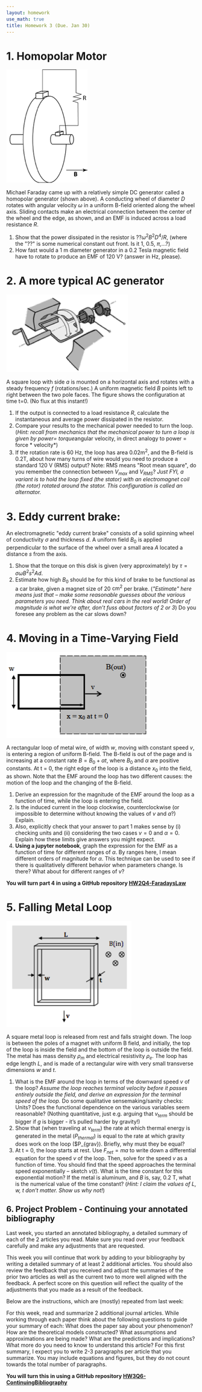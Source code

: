 ```yaml
---
layout: homework
use_math: true
title: Homework 3 (Due. Jan 30)
---
```


# 1. Homopolar Motor

![homopolar][homopolar]

[homopolar]: ./images/hw3/homopolar_motor.png

Michael Faraday came up with a relatively simple DC generator called a homopolar generator (shown above).  A conducting wheel of diameter $D$ rotates with angular velocity $\omega$ in a uniform B-field oriented along the wheel axis.  Sliding contacts make an electrical connection between the center of the wheel and the edge, as shown, and an EMF is induced across a load resistance $R$.

1. Show that the power dissipated in the resistor is $??\omega^2B^2D^4/R$, (where the "??" is some numerical constant out front. Is it 1, 0.5, $\pi$,...?)
2. How fast would a 1 m diameter generator in a 0.2 Tesla magnetic field have to rotate to produce an EMF of 120 V?  (answer in Hz, please).

# 2. A more typical AC generator

![AC][AC]

[AC]: ./images/hw3/AC_generator.png

A square loop with side $a$ is mounted on a horizontal axis and rotates with a steady frequency $f$ (rotations/sec.) A uniform magnetic field $B$ points left to right between the two pole faces.  The figure shows the configuration at time t=0. (No flux at this instant!)  

1. If the output is connected to a load resistance $R$, calculate the instantaneous and average power dissipated in the resistor.
2. Compare your results to the mechanical power needed to turn the loop. (*Hint: recall from mechanics that the mechanical power to turn a loop is given by power= torque*angular velocity, in direct analogy to power = force * velocity*)
3.  If the rotation rate is 60 Hz, the loop has area 0.02$\mathrm{m}^2$, and the B-field is 0.2T, about how many turns of wire would you need to produce a standard 120 V (RMS) output? Note: RMS means "Root mean square", do you remember the connection between $V_{max}$ and $V_{RMS}$?  *Just FYI, a variant is to hold the loop fixed (the stator) with an electromagnet coil (the rotor) rotated around the stator. This configuration is called an alternator.*

# 3. Eddy current brake:  

An electromagnetic "eddy current brake" consists of a solid spinning wheel of conductivity $\sigma$ and thickness $d$.  A uniform field $B_0$ is applied perpendicular to the surface of the wheel over a small area $A$ located a distance $s$ from the axis.

1. Show that the torque on this disk is given (very approximately) by $\tau = \sigma \omega B^2 s^2 A d$.
2. Estimate how high $B_0$ should be for this kind of brake to be functional as a car brake, given a magnet size of 20 $\mathrm{cm}^2$ per brake.  (*"Estimate" here means just that – make some reasonable guesses about the various parameters you need. Think about real cars in the real world! Order of magnitude is what we’re after, don’t fuss about factors of 2 or 3*) Do you foresee any problem as the car slows down?

# 4. Moving in a Time-Varying Field

![fl][fl]

[fl]: ./images/hw3/moving_loop.png

A rectangular loop of metal wire, of width $w$, moving with constant speed $v$, is entering a region of uniform B-field. The B-field is out of the page and is increasing at a constant rate $B=B_0 + \alpha t$, where $B_0$ and $\alpha$ are positive constants.  At t = 0, the right edge of the loop is a distance $x_0$ into the field, as shown. Note that the EMF around the loop has two different causes: the motion of the loop and the changing of the B-field.

1. Derive an expression for the magnitude of the EMF around the loop as a function of time, while the loop is entering the field.
2. Is the induced current in the loop clockwise, counterclockwise (or impossible to determine without knowing the values of $v$ and $a$?) Explain.
3. Also, explicitly check that your answer to part 1 makes sense by (i) checking units and (ii) considering the two cases $v = 0$ and  $\alpha = 0$.  Explain how these limits give answers you might expect.
4. **Using a jupyter notebook**, graph the expression for the EMF as a function of time for different ranges of $\alpha$. By ranges here, I mean different orders of magnitude for $\alpha$. This technique can be used to see if there is qualitatively different behavior when parameters change. Is there? What about for different ranges of $v$?

**You will turn part 4 in using a GitHub repository [HW2Q4-FaradaysLaw](https://classroom.github.com/assignment-invitations/d75c29ae801d023e1dbe4ba2938aad54)**

# 5. Falling Metal Loop

![loop][loop]

[loop]: ./images/hw3/square_loop_falling.png


A square metal loop is released from rest and falls straight down.  The loop is between the poles of a magnet with uniform B field, and initially, the top of the loop is inside the field and the bottom of the loop is outside the field.  The metal has mass density $\rho_m$ and electrical resistivity $\rho_e$. The loop has edge length $L$, and is made of a rectangular wire with very small transverse dimensions $w$ and $t$.

1. What is the EMF around the loop in terms of the downward speed $v$ of the loop?  *Assume the loop reaches terminal velocity before it passes entirely outside the field, and derive an expression for the terminal speed of the loop.* Do some qualitative sensemaking/sanity checks: Units? Does the functional dependence on the various variables seem reasonable? (Nothing quantitative, just e.g. arguing that $v_{term}$ should be bigger if $g$ is bigger -  it’s pulled harder by gravity!)
2. Show that (when traveling at $v_{term}$) the rate at which thermal energy is generated in the metal ($P_{thermal}$) is equal to the rate at which gravity does work on the loop ($P_{grav}).  Briefly, why must they be equal?
3. At t = 0, the loop starts at rest.  Use $F_{net} = ma$ to write down a differential equation for the speed $v$ of the loop. Then, solve for the speed $v$ as a function of time.  You should find that the speed approaches the terminal speed exponentially – sketch $v(t)$.  What is the time constant for this exponential motion? If the metal is aluminum, and $B$ is, say, 0.2 T, what is the numerical value of the time constant? (*Hint: I claim the values of L, w, t don’t matter. Show us why not!*)

## 6. Project Problem - Continuing your annotated bibliography
Last week, you started an annotated bibliography, a detailed summary of each of the 2 articles you read. Make sure you read over your feedback carefully and make any adjustments that are requested.

This week you will continue that work by adding to your bibliography by writing a detailed summary of at least 2 additional articles. You should also review the feedback that you received and adjust the summaries of the prior two articles as well as the current two to more well aligned with the feedback. A perfect score on this question will reflect the quality of the adjustments that you made as a result of the feedback.

Below are the instructions, which are (mostly) repeated from last week:

For this week, read and summarize 2 additional journal articles. While working through each paper think about the following questions to guide your summary of each: What does the paper say about your phenomenon? How are the theoretical models constructed? What assumptions and approximations are being made? What are the predictions and implications? What more do you need to know to understand this article? For this first summary, I expect you to write 2-3 paragraphs per article that you summarize. You may include equations and figures, but they do not count towards the total number of paragraphs.

**You will turn this in using a GitHub repository [HW3Q6-ContinuingBibliography](https://classroom.github.com/assignment-invitations/eec00b7fcd8888f040ba3f78a580088a)**
